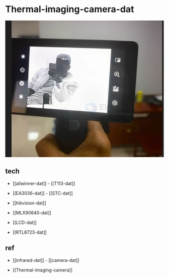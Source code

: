 
# Thermal-imaging-camera-dat


![](2025-06-06-18-56-47.png)

## tech 

- [[allwinner-dat]] - [[T113-dat]]

- [[EA3036-dat]] - [[STC-dat]]

- [[hikvision-dat]] 

- [[MLX90640-dat]]

- [[LCD-dat]]

- [[RTL8723-dat]]


## ref 

- [[infrared-dat]] - [[camera-dat]]

- [[Thermal-imaging-camera]]